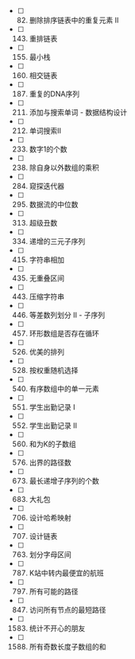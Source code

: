 - [ ] 82. 删除排序链表中的重复元素 II
- [ ] 143. 重排链表
- [ ] 155. 最小栈
- [ ] 160. 相交链表
- [ ] 187. 重复的DNA序列
- [ ] 211. 添加与搜索单词 - 数据结构设计
- [ ] 212. 单词搜索II
- [ ] 233. 数字1的个数
- [ ] 238. 除自身以外数组的乘积
- [ ] 284. 窥探迭代器
- [ ] 295. 数据流的中位数
- [ ] 313. 超级丑数
- [ ] 334. 递增的三元子序列
- [ ] 415. 字符串相加
- [ ] 435. 无重叠区间
- [ ] 443. 压缩字符串
- [ ] 446. 等差数列划分 II - 子序列
- [ ] 457. 环形数组是否存在循环
- [ ] 526. 优美的排列
- [ ] 528. 按权重随机选择
- [ ] 540. 有序数组中的单一元素
- [ ] 551. 学生出勤记录 I
- [ ] 552. 学生出勤记录 II
- [ ] 560. 和为K的子数组
- [ ] 576. 出界的路径数
- [ ] 673. 最长递增子序列的个数
- [ ] 683. 大礼包
- [ ] 706. 设计哈希映射
- [ ] 707. 设计链表
- [ ] 763. 划分字母区间
- [ ] 787. K站中转内最便宜的航班
- [ ] 797. 所有可能的路径
- [ ] 847. 访问所有节点的最短路径
- [ ] 1583. 统计不开心的朋友
- [ ] 1588. 所有奇数长度子数组的和
